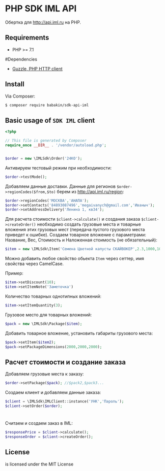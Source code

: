 # PHP SDK IML API


Обертка для http://api.iml.ru на PHP.


## Requirements

* PHP >= 7.1

#Dependencies
* [Guzzle, PHP HTTP client](https://github.com/guzzle/guzzle)

## Install

Via Composer:

```bash
$ composer require babakin/sdk-api-iml
```


## Basic usage of `SDK IML` client

```php
<?php

// This file is generated by Composer
require_once __DIR__ . '/vendor/autoload.php';


$order = new \IMLSdk\Order('24КО');
```
Активируем тестовый режим при необходимости:
```php
$order->testMode();
```
Добавляем данные доставки. Данные для регионов `$order->regionCodes($from,$to)` берем из http://api.iml.ru/region:
```php
$order->regionCodes('МОСКВА','АНАПА');
$order->setContacts('84893087496','megaivanych@gmail.com','Иваныч');
$order->setAddressDelivery('Ленина 1, кв34');
```

Для расчета стоимости `$client->calculate()` и создания заказа `$client->createOrder()` необходимо создать грузовые места и товарные 
вложения этих грузовых мест (передача пустого грузового места приведет к ошибке).
Создаем товарное вложение с параметрами: Название, Вес, Стоимость и Наложенная стоимость (не обязательный):
```php
$item = new \IMLSdk\Item('Семена Цветной капусты СКАЙВОКЕР',2.3,1000,1000);
```
Можно добавить любое свойство обьекта `Item` через сеттер, имя свойства через CamelCase. 

Пример:  
``` php 
$item->setDiscount(10); 
$item->setItemNote('Заметочка') 
```

Количество товарных однотипных вложений:
```php
$item->setItemQuantity(3);
```
Грузовое место для товарных вложений:
```php
$pack = new \IMLSdk\Package($item);
```
Добавить товарное вложение, установить габариты грузового места:
```php
$pack->setItem($item2);
$pack->setPackageDimensions(2000,2000,2000);
```
## Расчет стоимости и создание заказа
Добавляем грузовые места к заказу:
```php
$order->setPackage($pack); //$pack2,$pack3...
```
Создаем клиент и добавляем данные заказа:
```php
$client = \IMLSdk\IMLClient::instance('УНК','Пароль');
$client->setOrder($order);
```
#
Считаем и создаем заказ в IML:
```php
$responsePrice = $client->calculate();
$responseOrder = $client->createOrder();
```


## License

is licensed under the MIT License

